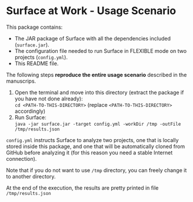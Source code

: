 # Surface at Work - Usage Scenario

This package contains:
- The JAR package of Surface with all the dependencies included (`surface.jar`).
- The configuration file needed to run Surface in FLEXIBLE mode on two projects (`config.yml`).
- This README file.

The following steps **reproduce the entire usage scenario** described in the manuscrips.
1. Open the terminal and move into this directory (extract the package if you have not done already):  
`cd <PATH-TO-THIS-DIRECTORY>` (replace `<PATH-TO-THIS-DIRECTORY>` accordingly)
2. Run Surface:  
`java -jar surface.jar -target config.yml -workDir /tmp -outFile /tmp/results.json`

`config.yml` instructs Surface to analyze two projects, one that is locally stored inside this package, and one that will be automatically cloned from GitHub before analyzing it (for this reason you need a stable Internet connection).

Note that if you do not want to use `/tmp` directory, you can freely change it to another directory.

At the end of the execution, the results are pretty printed in file `/tmp/results.json`
